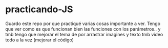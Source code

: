 # practicando-JS
Guardo este repo por que practiqué varias cosas importante a ver.
Tengo que ver como es que funcionan bien las funciones con los parámetros..
y tmb tengo que mejorar el tema de por arrastrar imagines y texto tmb video todo a la vez (mejorar el código)